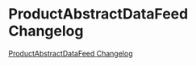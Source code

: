 # ProductAbstractDataFeed Changelog

[ProductAbstractDataFeed Changelog](https://github.com/spryker/ProductAbstractDataFeed/releases)
